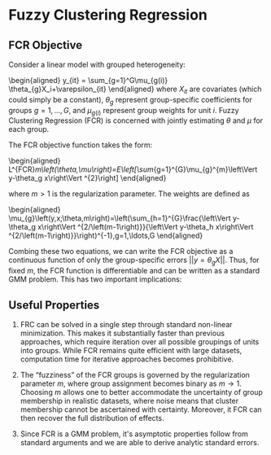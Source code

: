 # Fuzzy Clustering Regression

## FCR Objective 
Consider a linear model with grouped heterogeneity:

\begin{aligned}
y_{it} = \sum_{g=1}^G\mu_{g(i)} \theta_{g}X_i+\varepsilon_{it}
\end{aligned}
where $X_{it}$ are covariates (which could simply be a constant), $\theta_{g}$ represent group-specific coefficients for groups $g=1,\ldots,G$, and $\mu_{g(i)}$ represent group weights for unit $i$. Fuzzy Clustering Regression (FCR) is concerned with jointly estimating $\theta$ and $\mu$ for each group.

The FCR objective function takes the form:

\begin{aligned}
L^{FCR}_m\left(\theta,\mu\right)=E\left[\sum_{g=1}^{G}\mu_{g}^{m}\left\Vert y-\theta_g x\right\Vert ^{2}\right]
\end{aligned}

where $m > 1$ is the regularization parameter. The weights are defined as

\begin{aligned}
\mu_{g}\left(y,x;\theta,m\right)=\left(\sum_{h=1}^{G}\frac{\left\Vert y-\theta_g x\right\Vert ^{2/\left(m-1\right)}}{\left\Vert y-\theta_h x\right\Vert ^{2/\left(m-1\right)}}\right)^{-1},g=1,\ldots,G
\end{aligned}

Combing these two equations, we can write the FCR objective as a continuous function of only the group-specific errors $||y=\theta_gX||$. Thus, for fixed $m$, the FCR function is differentiable and can be written as a standard GMM problem. This has two important implications:

## Useful Properties

1. FRC can be solved in a single step through standard non-linear minimization. This makes it substantially faster than previous approaches, which require iteration over all possible groupings of units into groups. While FCR remains quite efficient with large datasets, computation time for iterative approaches becomes prohibitive.

2. The “fuzziness” of the FCR groups is governed by the
regularization parameter $m$, where group assignment becomes binary as $m \rightarrow 1$. Choosing $m$ allows one to better accommodate the uncertainty of group membership in realistic datasets, where noise means that cluster membership cannot be ascertained with certainty. Moreover, it FCR can then recover the full distribution of effects.

3. Since FCR is a GMM problem, it's asymptotic properties follow from standard arguments and we are able to derive analytic standard errors. 
